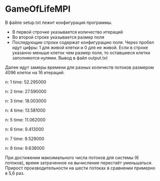 
# GameOfLifeMPI

В файле setup.txt лежит конфигурация программы.

 - В первой строчке указывается количество итераций
 - Во второй строке указывается размер поля
 - Последующие строки содержат конфигурацию поля. Через пробел идут цифры: 1 для живой клетки и 0 для не живой. Если в строке указанно меньше клеток чем размер поля, то оставшиеся клетки заполняются нулями.
Вывод в файл output.txt

Далее идут замеры времени для разных количеств потоков размером 4096 клеток на 16 итераций.

n: 1
time: 52.295000

n: 2
time: 27.590000

n: 3
time: 18.003000

n: 4
time: 13.581000

n: 5
time: 11.062000

n: 6
time: 9.413000

n: 7
time: 9.529000

n: 8
time: 9.638000

При достижении максимального числа потоков для системы (6 потоков), время затраченное на вычисление перестаёт уменьшаться. Прирост производительности на шести потоках в сравнении примерно в 5,6 раз.


